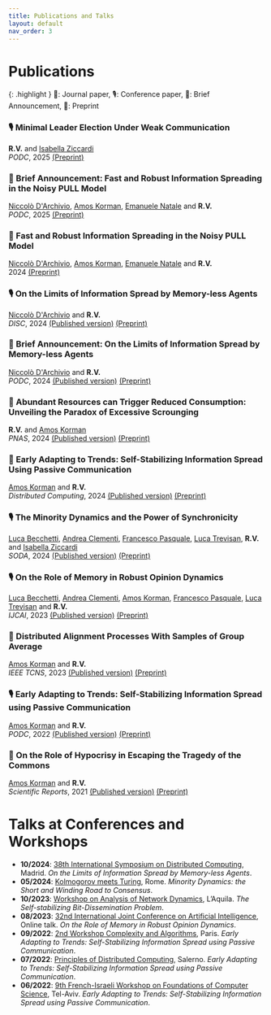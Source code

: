 ```yaml
---
title: Publications and Talks
layout: default
nav_order: 3
---
```


# Publications

{: .highlight }
📰: Journal paper, 🎙️: Conference paper, 📯: Brief Announcement, 🚧: Preprint

### 🎙️ Minimal Leader Election Under Weak Communication 

**R.V.** and [Isabella Ziccardi](https://sites.google.com/view/isabellaziccardi/)   
*PODC*, 2025  [(Preprint)](https://arxiv.org/abs/2502.12697)   

### 📯 Brief Announcement: Fast and Robust Information Spreading in the Noisy PULL Model 

[Niccolò D'Archivio](https://orcid.org/0009-0005-9491-2928), [Amos Korman](https://amoskorman.com/), [Emanuele Natale](https://natema.github.io/ema-webpage/) and **R.V.**   
*PODC*, 2025  [(Preprint)](https://arxiv.org/abs/2411.02560)   

### 🚧 Fast and Robust Information Spreading in the Noisy PULL Model 

[Niccolò D'Archivio](https://orcid.org/0009-0005-9491-2928), [Amos Korman](https://amoskorman.com/), [Emanuele Natale](https://natema.github.io/ema-webpage/) and **R.V.**   
2024  [(Preprint)](https://arxiv.org/abs/2411.02560)   

### 🎙️ On the Limits of Information Spread by Memory-less Agents 

[Niccolò D'Archivio](https://orcid.org/0009-0005-9491-2928) and **R.V.**   
*DISC*, 2024  [(Published version)](https://doi.org/10.4230/LIPIcs.DISC.2024.18) [(Preprint)](https://arxiv.org/abs/2402.11553)   

### 📯 Brief Announcement: On the Limits of Information Spread by Memory-less Agents 

[Niccolò D'Archivio](https://orcid.org/0009-0005-9491-2928) and **R.V.**   
*PODC*, 2024  [(Published version)](https://doi.org/10.1145/3662158.3662813) [(Preprint)](https://arxiv.org/abs/2402.11553)   

### 📰 Abundant Resources can Trigger Reduced Consumption: Unveiling the Paradox of Excessive Scrounging 

**R.V.** and [Amos Korman](https://amoskorman.com/)   
*PNAS*, 2024  [(Published version)](https://doi.org/10.1073/pnas.2322955121) [(Preprint)](https://arxiv.org/abs/2307.04920)   

### 📰 Early Adapting to Trends: Self-Stabilizing Information Spread Using Passive Communication 

[Amos Korman](https://amoskorman.com/) and **R.V.**   
*Distributed Computing*, 2024  [(Published version)](https://doi.org/10.1007/s00446-024-00462-8) [(Preprint)](https://hal.science/hal-03615861)   

### 🎙️ The Minority Dynamics and the Power of Synchronicity 

[Luca Becchetti](http://www.diag.uniroma1.it/~becchett/), [Andrea Clementi](https://www.mat.uniroma2.it/~clementi/), [Francesco Pasquale](https://www.mat.uniroma2.it/~pasquale/), [Luca Trevisan](https://lucatrevisan.github.io/), **R.V.** and [Isabella Ziccardi](https://sites.google.com/view/isabellaziccardi/)   
*SODA*, 2024  [(Published version)](https://doi.org/10.1137/1.9781611977912.144) [(Preprint)](https://arxiv.org/abs/2310.13558)   

### 🎙️ On the Role of Memory in Robust Opinion Dynamics 

[Luca Becchetti](http://www.diag.uniroma1.it/~becchett/), [Andrea Clementi](https://www.mat.uniroma2.it/~clementi/), [Amos Korman](https://amoskorman.com/), [Francesco Pasquale](https://www.mat.uniroma2.it/~pasquale/), [Luca Trevisan](https://lucatrevisan.github.io/) and **R.V.**   
*IJCAI*, 2023  [(Published version)](https://doi.org/10.24963/ijcai.2023/4) [(Preprint)](https://arxiv.org/abs/2302.08600)   

### 📰 Distributed Alignment Processes With Samples of Group Average 

[Amos Korman](https://amoskorman.com/) and **R.V.**   
*IEEE TCNS*, 2023  [(Published version)](https://doi.org/10.1109/TCNS.2022.3212640) [(Preprint)](https://hal.science/hal-03124213)   

### 🎙️ Early Adapting to Trends: Self-Stabilizing Information Spread using Passive Communication 

[Amos Korman](https://amoskorman.com/) and **R.V.**   
*PODC*, 2022  [(Published version)](https://doi.org/10.1145/3519270.3538415) [(Preprint)](https://hal.science/hal-03615861)   

### 📰 On the Role of Hypocrisy in Escaping the Tragedy of the Commons 

[Amos Korman](https://amoskorman.com/) and **R.V.**   
*Scientific Reports*, 2021  [(Published version)](https://doi.org/10.1109/TCNS.2022.3212640) [(Preprint)](https://arxiv.org/abs/2106.15942)   

# Talks at Conferences and Workshops
- **10/2024**: [38th International Symposium on Distributed Computing](https://www.disc-conference.org/wp/disc2024/), Madrid. *On the Limits of Information Spread by Memory-less Agents*.
- **05/2024**: [Kolmogorov meets Turing](https://sites.google.com/uniroma1.it/kmt-2024), Rome. *Minority Dynamics: the Short and Winding Road to Consensus*.
- **10/2023**: [Workshop on Analysis of Network Dynamics](https://sites.google.com/view/wand2023/home), L’Aquila. *The Self-stabilizing Bit-Dissemination Problem*.
- **08/2023**: [32nd International Joint Conference on Artificial Intelligence](https://ijcai-23.org/), Online talk. *On the Role of Memory in Robust Opinion Dynamics*.
- **09/2022**: [2nd Workshop Complexity and Algorithms](https://www.irif.fr/gt-coa/workshop2022), Paris. *Early Adapting to Trends: Self-Stabilizing Information Spread using Passive Communication*.
- **07/2022**: [Principles of Distributed Computing](https://www.podc.org/podc2022/), Salerno. *Early Adapting to Trends: Self-Stabilizing Information Spread using Passive Communication*.
- **06/2022**: [9th French-Israeli Workshop on Foundations of Computer Science](https://www.filofocs.org/filofocs-2022), Tel-Aviv. *Early Adapting to Trends: Self-Stabilizing Information Spread using Passive Communication*.
